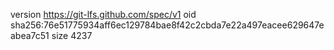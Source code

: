 version https://git-lfs.github.com/spec/v1
oid sha256:76e51775934aff6ec129784bae8f42c2cbda7e22a497eacee629647eabea7c51
size 4237
